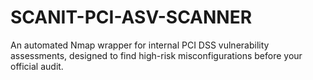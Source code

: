 # SCANIT-PCI-ASV-SCANNER
An automated Nmap wrapper for internal PCI DSS vulnerability assessments, designed to find high-risk misconfigurations before your official audit.

